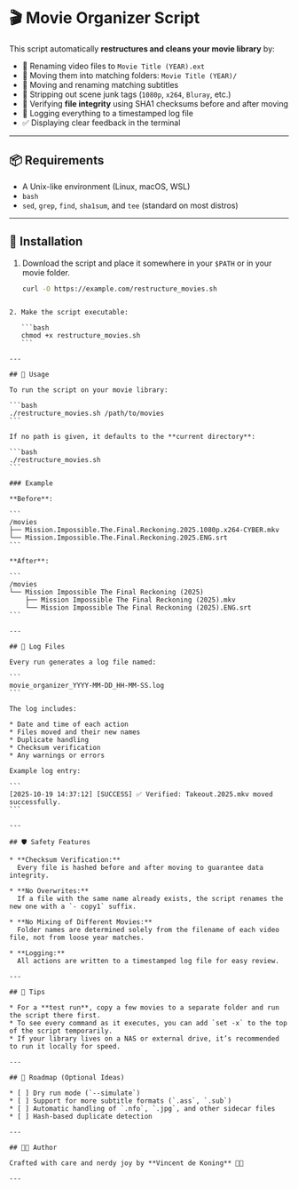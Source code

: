 # 🎬 Movie Organizer Script

This script automatically **restructures and cleans your movie library** by:

- 🧹 Renaming video files to `Movie Title (YEAR).ext`
- 📂 Moving them into matching folders: `Movie Title (YEAR)/`
- 📝 Moving and renaming matching subtitles
- 🧠 Stripping out scene junk tags (`1080p`, `x264`, `Bluray`, etc.)
- 🔐 Verifying **file integrity** using SHA1 checksums before and after moving
- 📜 Logging everything to a timestamped log file
- ✅ Displaying clear feedback in the terminal

---

## 📦 Requirements

- A Unix-like environment (Linux, macOS, WSL)
- `bash`
- `sed`, `grep`, `find`, `sha1sum`, and `tee` (standard on most distros)

---

## 🚀 Installation

1. Download the script and place it somewhere in your `$PATH` or in your movie folder.
   ```bash
   curl -O https://example.com/restructure_movies.sh
````

2. Make the script executable:

   ```bash
   chmod +x restructure_movies.sh
   ```

---

## 🧪 Usage

To run the script on your movie library:

```bash
./restructure_movies.sh /path/to/movies
```

If no path is given, it defaults to the **current directory**:

```bash
./restructure_movies.sh
```

### Example

**Before**:

```
/movies
├── Mission.Impossible.The.Final.Reckoning.2025.1080p.x264-CYBER.mkv
└── Mission.Impossible.The.Final.Reckoning.2025.ENG.srt
```

**After**:

```
/movies
└── Mission Impossible The Final Reckoning (2025)
    ├── Mission Impossible The Final Reckoning (2025).mkv
    └── Mission Impossible The Final Reckoning (2025).ENG.srt
```

---

## 🧾 Log Files

Every run generates a log file named:

```
movie_organizer_YYYY-MM-DD_HH-MM-SS.log
```

The log includes:

* Date and time of each action
* Files moved and their new names
* Duplicate handling
* Checksum verification
* Any warnings or errors

Example log entry:

```
[2025-10-19 14:37:12] [SUCCESS] ✅ Verified: Takeout.2025.mkv moved successfully.
```

---

## 🛡️ Safety Features

* **Checksum Verification:**
  Every file is hashed before and after moving to guarantee data integrity.

* **No Overwrites:**
  If a file with the same name already exists, the script renames the new one with a `- copy1` suffix.

* **No Mixing of Different Movies:**
  Folder names are determined solely from the filename of each video file, not from loose year matches.

* **Logging:**
  All actions are written to a timestamped log file for easy review.

---

## 🧰 Tips

* For a **test run**, copy a few movies to a separate folder and run the script there first.
* To see every command as it executes, you can add `set -x` to the top of the script temporarily.
* If your library lives on a NAS or external drive, it’s recommended to run it locally for speed.

---

## 🧭 Roadmap (Optional Ideas)

* [ ] Dry run mode (`--simulate`)
* [ ] Support for more subtitle formats (`.ass`, `.sub`)
* [ ] Automatic handling of `.nfo`, `.jpg`, and other sidecar files
* [ ] Hash-based duplicate detection

---

## 🧑‍💻 Author

Crafted with care and nerdy joy by **Vincent de Koning** 🧠✨

---

